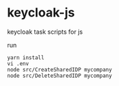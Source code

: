 # keycloak-js

keycloak task scripts for js

run

	yarn install
	vi .env
	node src/CreateSharedIDP mycompany
	node src/DeleteSharedIDP mycompany


